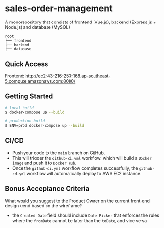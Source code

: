 # sales-order-management

A monorepository that consists of frontend (Vue.js), backend (Express.js + Node.js) and database (MySQL)

```
root
├── frontend
├── backend
├── database
```

## Quick Access

Frontend: http://ec2-43-216-253-168.ap-southeast-5.compute.amazonaws.com:8080/

## Getting Started

```bash
# local build
$ docker-compose up --build

# production build
$ ENV=prod docker-compose up --build
```

## CI/CD

- Push your code to the `main` branch on GitHub.
- This will trigger the `github-ci.yml` workflow, which will build a `Docker image` and push it to `Docker Hub`.
- Once the `github-ci.yml` workflow completes successfully, the `github-cd.yml` workflow will automatically deploy to AWS EC2 instance.

## Bonus Acceptance Criteria

What would you suggest to the Product Owner on the current front-end design trend based on the wireframe?

- the `Created Date` field should include `Date Picker` that enforces the rules where the `fromDate` cannot be later than the `toDate`, and vice versa
